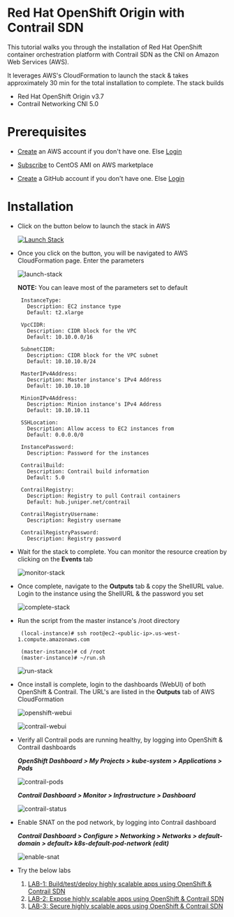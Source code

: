 # Red Hat OpenShift Origin with Contrail SDN

This tutorial walks you through the installation of Red Hat OpenShift container orchestration platform with Contrail SDN as the CNI on Amazon Web Services (AWS). 

It leverages AWS's CloudFormation to launch the stack & takes approximately 30 min for the total installation to complete. The stack builds

* Red Hat OpenShift Origin v3.7
* Contrail Networking CNI 5.0

# Prerequisites

* [Create](https://portal.aws.amazon.com/billing/signup#/start) an AWS account if you don't have one. Else [Login](https://aws.amazon.com/console/)

* [Subscribe](https://aws.amazon.com/marketplace/pp/B00O7WM7QW) to CentOS AMI on AWS marketplace

* [Create](https://github.com/join) a GitHub account if you don't have one. Else [Login](https://github.com/login)

# Installation

* Click on the button below to launch the stack in AWS

     <a href="https://us-west-1.console.aws.amazon.com/cloudformation/home?region=us-west-1#/stacks/create/review?filter=active&templateURL=https:%2F%2Fs3-us-west-1.amazonaws.com%2Fcontrail-dev-ops%2Fopenshift-contrail-stack-5.yaml&stackName=openshift-stack" target="_blank"><img alt="Launch Stack" src="https://cdn.rawgit.com/buildkite/cloudformation-launch-stack-button-svg/master/launch-stack.svg"></a>

* Once you click on the button, you will be navigated to AWS CloudFormation page. Enter the parameters

  ![launch-stack](https://github.com/savithruml/cloud-ops/blob/master/aws/cloudformation/openshift/images/1-initiate.jpg)

    **NOTE:** You can leave most of the parameters set to default

       InstanceType:
         Description: EC2 instance type
         Default: t2.xlarge

       VpcCIDR:
         Description: CIDR block for the VPC
         Default: 10.10.0.0/16

       SubnetCIDR:
         Description: CIDR block for the VPC subnet
         Default: 10.10.10.0/24
    
       MasterIPv4Address:
         Description: Master instance's IPv4 Address
         Default: 10.10.10.10

       MinionIPv4Address:
         Description: Minion instance's IPv4 Address
         Default: 10.10.10.11
   
       SSHLocation:
         Description: Allow access to EC2 instances from
         Default: 0.0.0.0/0

       InstancePassword:
         Description: Password for the instances

       ContrailBuild:
         Description: Contrail build information
         Default: 5.0

       ContrailRegistry:
         Description: Registry to pull Contrail containers
         Default: hub.juniper.net/contrail
    
       ContrailRegistryUsername:
         Description: Registry username
    
       ContrailRegistryPassword:
         Description: Registry password

* Wait for the stack to complete. You can monitor the resource creation by clicking on the **Events** tab
  
  ![monitor-stack](https://github.com/savithruml/cloud-ops/blob/master/aws/cloudformation/openshift/images/2-monitor.jpg)

* Once complete, navigate to the **Outputs** tab & copy the ShellURL value. Login to the instance using the ShellURL & the password you set

  ![complete-stack](https://github.com/savithruml/cloud-ops/blob/master/aws/cloudformation/openshift/images/3-complete.jpg)

* Run the script from the master instance's /root directory

       (local-instance)# ssh root@ec2-<public-ip>.us-west-1.compute.amazonaws.com

       (master-instance)# cd /root
       (master-instance)# ~/run.sh

  ![run-stack](https://github.com/savithruml/cloud-ops/blob/master/aws/cloudformation/openshift/images/4-run-sh.jpg)

* Once install is complete, login to the dashboards (WebUI) of both OpenShift & Contrail. The URL's are listed in the **Outputs** tab of AWS CloudFormation

  ![openshift-webui](https://github.com/savithruml/cloud-ops/blob/master/aws/cloudformation/openshift/images/6-openshift-webui.png)

  ![contrail-webui](https://github.com/savithruml/cloud-ops/blob/master/aws/cloudformation/openshift/images/7-contrail-webui.png)

* Verify all Contrail pods are running healthy, by logging into OpenShift & Contrail dashboards

    **_OpenShift Dashboard > My Projects > kube-system > Applications > Pods_**

  ![contrail-pods](https://github.com/savithruml/cloud-ops/blob/master/aws/cloudformation/openshift/images/8-contrail-pods.png)

    **_Contrail Dashboard > Monitor > Infrastructure > Dashboard_**

  ![contrail-status](https://github.com/savithruml/cloud-ops/blob/master/aws/cloudformation/openshift/images/9-contrail-status.png)

* Enable SNAT on the pod network, by logging into Contrail dashboard

    **_Contrail Dashboard > Configure > Networking > Networks > default-domain > default> k8s-default-pod-network (edit)_**

  ![enable-snat](https://github.com/savithruml/cloud-ops/blob/master/aws/cloudformation/openshift/images/10-enable-snat.jpg)

* Try the below labs

    1. [LAB-1: Build/test/deploy highly scalable apps using OpenShift & Contrail SDN](https://s3-us-west-1.amazonaws.com/contrail-labs/usecase-1-openshift-build.pdf)
    2. [LAB-2: Expose highly scalable apps using OpenShift & Contrail SDN](https://s3-us-west-1.amazonaws.com/contrail-labs/usecase-2-openshift-ingress.pdf)
    3. [LAB-3: Secure highly scalable apps using OpenShift & Contrail SDN](https://s3-us-west-1.amazonaws.com/contrail-labs/usecase-3-openshift-network-policy.pdf)
